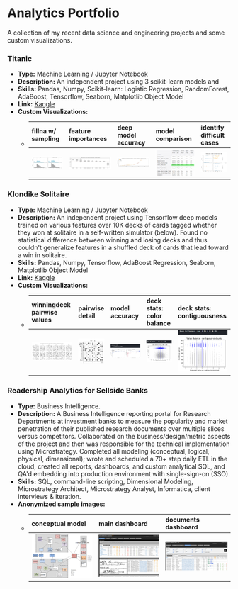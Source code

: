 # Analytics Portfolio
A collection of my recent data science and engineering projects and some custom visualizations. 

### Titanic
  - **Type:** Machine Learning / Jupyter Notebook
  - **Description:** An independent project using 3 scikit-learn models and 
  - **Skills:** Pandas, Numpy, Scikit-learn:  Logistic Regression, RandomForest, AdaBoost, Tensorflow, Seaborn, Matplotlib Object Model
  - **Link:** [Kaggle](https://www.kaggle.com/countingpigeons/titanic-survival-cross-validated-voting-ensembles)
  - **Custom Visualizations:**
    - fillna w/ sampling | feature importances | deep model accuracy | model comparison | identify difficult cases
      ------------|------|--------|--------|------------
      ![Titanic - fill null ages with random sampling](README_titanic_fill-null-ages.jpg?raw=true "Histogram") | ![Titanic - feature importances](README_titanic_scikit-feature-importances.jpg?raw=true "BoxPlots") | ![Titanic - deep model accuracy](README_titanic_deep-model-accuracy-detail.jpg?raw=true "MixedChart") | ![Titanic - model comparison](README_titanic_model-comparisons-over-10-folds.jpg?raw=true "FormattedTable") | ![Titanic - investigate model failures](README_titanic_investigate-model-failures.jpg?raw=true "FacetGrid")

### Klondike Solitaire
  - **Type:** Machine Learning / Jupyter Notebook
  - **Description:** An independent project using Tensorflow deep models trained on various features over 10K decks of cards tagged whether they won at solitaire in a self-written simulator (below). Found no statistical difference between winning and losing decks and thus couldn't generalize features in a shuffled deck of cards that lead toward a win in solitaire.
  - **Skills:** Pandas, Numpy, Tensorflow, AdaBoost Regression, Seaborn, Matplotlib Object Model
  - **Link:** [Kaggle](https://www.kaggle.com/countingpigeons/predicting-winning-solitaire-decks)
  - **Custom Visualizations:**
    - winningdeck pairwise values | pairwise detail | model accuracy | deck stats: color balance | deck stats: contiguousness
      ------------|------|--------|--------|------------
      ![Solitaire - pairwise locations - multi](README_solitaire_pairwise_card_values_multi.jpg?raw=true "Scatter") | ![Solitaire - pairwise locations - single](README_solitaire_pairwise_card_values_single.jpg?raw=true "FormattedTable") | ![Solitaire - Model accuracy - added noisy explanatory](README_solitaire_model-accuracy-w-noisified-num-moves.jpg?raw=true "MixedChart") | ![Solitaire - stats - color balance](README_solitaire_stats-color-balance.jpg?raw=true "Scatter") | ![Solitaire - stats - contiguous vs chunky](README_solitaire_stats-contiguous-vs-chunky.jpg?raw=true "Scatter")


### Readership Analytics for Sellside Banks 
  - **Type:** Business Intelligence.
  - **Description:** A Business Intelligence reporting portal for Research Departments at investment banks to measure the popularity and market penetration of their published research documents over multiple slices versus competitors. Collaborated on the business/design/metric aspects of the project and then was responsible for the technical implementation using Microstrategy. Completed all modeling (conceptual, logical, physical, dimensional); wrote and scheduled a 70+ step daily ETL in the cloud, created all reports, dashboards, and custom analytical SQL, and QA'd embedding into production environment with single-sign-on (SSO). 
  - **Skills:** SQL, command-line scripting, Dimensional Modeling, Microstrategy Architect, Microstrategy Analyst, Informatica, client interviews & iteration.
  - **Anonymized sample images:**
    - conceptual model | main dashboard | documents dashboard 
      -------|------|--------
      ![RBA - conceptual model](README_rba_conceptual-model.jpg?raw=true "Visio") | ![RBA - main dashboard](README_rba_main-anonymized.jpg?raw=true "BI Dashboard") | ![RBA - documents dashboard](README_rba_documents-anonymized.jpg?raw=true "BI Dashboard")
